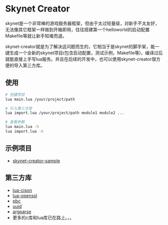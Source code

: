 # Skynet Creator
skynet是一个非常棒的游戏服务器框架，但由于太过轻量级，对新手不太友好，无法像其它框架一样做到开箱即用，往往搭建第一个helloworld的启动配置Makefile等就让新手知难而退。

skynet-creator就是为了解决这问题而生的，它相当于是skynet的脚手架，能一键生成一个全新的skynet项目(包含启动配置，测试示例，Makefile等)，编译过后就能直接上手写lua服务。并且在后续的开发中，也可以使用skynet-creator很方便的导入第三方库。

## 使用
```sh
# 创建项目
lua main.lua /your/project/path

# 引入第三方库
lua import.lua /your/project/path module1 module2 ...

# 查看参数
lua main.lua -h
lua import.lua -h
```

## 示例项目
+ [skynet-creator-sample](https://github.com/zhandouxiaojiji/skynet-creator-sample)

## 第三方库
+ [lua-cjson](https://github.com/cloudwu/lua-cjson.git)
+ [lua-openssl](https://github.com/zhongfq/lua-openssl)
+ [pbc](https://github.com/cloudwu/pbc.git)
+ [uuid](https://github.com/Tieske/uuid.git)
+ [argparse](https://github.com/mpeterv/argparse.git)
+ 更多的c库和lua库已在路上。。。